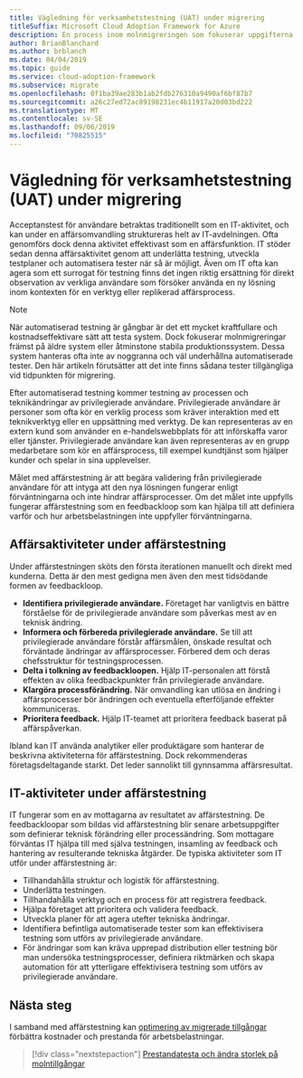 ```yaml
---
title: Vägledning för verksamhetstestning (UAT) under migrering
titleSuffix: Microsoft Cloud Adoption Framework for Azure
description: En process inom molnmigreringen som fokuserar uppgifterna för att migrera arbetsbelastningar till molnet.
author: BrianBlanchard
ms.author: brblanch
ms.date: 04/04/2019
ms.topic: guide
ms.service: cloud-adoption-framework
ms.subservice: migrate
ms.openlocfilehash: 0f1ba39ae283b1ab2fdb276310a9490af6bf87b7
ms.sourcegitcommit: a26c27ed72ac89198231ec4b11917a20d03bd222
ms.translationtype: MT
ms.contentlocale: sv-SE
ms.lasthandoff: 09/06/2019
ms.locfileid: "70825515"
---
```

# <a name="guidance-for-business-testing-uat-during-migration"></a>Vägledning för verksamhetstestning (UAT) under migrering

Acceptanstest för användare betraktas traditionellt som en IT-aktivitet, och kan under en affärsomvandling struktureras helt av IT-avdelningen. Ofta genomförs dock denna aktivitet effektivast som en affärsfunktion. IT stöder sedan denna affärsaktivitet genom att underlätta testning, utveckla testplaner och automatisera tester när så är möjligt. Även om IT ofta kan agera som ett surrogat för testning finns det ingen riktig ersättning för direkt observation av verkliga användare som försöker använda en ny lösning inom kontexten för en verktyg eller replikerad affärsprocess.

> [!NOTE]
> När automatiserad testning är gångbar är det ett mycket kraftfullare och kostnadseffektivare sätt att testa system. Dock fokuserar molnmigreringar främst på äldre system eller åtminstone stabila produktionssystem. Dessa system hanteras ofta inte av noggranna och väl underhållna automatiserade tester. Den här artikeln förutsätter att det inte finns sådana tester tillgängliga vid tidpunkten för migrering.

Efter automatiserad testning kommer testning av processen och teknikändringar av privilegierade användare. Privilegierade användare är personer som ofta kör en verklig process som kräver interaktion med ett teknikverktyg eller en uppsättning med verktyg. De kan representeras av en extern kund som använder en e-handelswebbplats för att införskaffa varor eller tjänster. Privilegierade användare kan även representeras av en grupp medarbetare som kör en affärsprocess, till exempel kundtjänst som hjälper kunder och spelar in sina upplevelser.

Målet med affärstestning är att begära validering från privilegierade användare för att intyga att den nya lösningen fungerar enligt förväntningarna och inte hindrar affärsprocesser. Om det målet inte uppfylls fungerar affärstestning som en feedbackloop som kan hjälpa till att definiera varför och hur arbetsbelastningen inte uppfyller förväntningarna.

## <a name="business-activities-during-business-testing"></a>Affärsaktiviteter under affärstestning

Under affärstestningen sköts den första iterationen manuellt och direkt med kunderna. Detta är den mest gedigna men även den mest tidsödande formen av feedbackloop.

- **Identifiera privilegierade användare.** Företaget har vanligtvis en bättre förståelse för de privilegierade användare som påverkas mest av en teknisk ändring.
- **Informera och förbereda privilegierade användare.** Se till att privilegierade användare förstår affärsmålen, önskade resultat och förväntade ändringar av affärsprocesser. Förbered dem och deras chefsstruktur för testningsprocessen.
- **Delta i tolkning av feedbackloopen.** Hjälp IT-personalen att förstå effekten av olika feedbackpunkter från privilegierade användare.
- **Klargöra processförändring.** När omvandling kan utlösa en ändring i affärsprocesser bör ändringen och eventuella efterföljande effekter kommuniceras.
- **Prioritera feedback.** Hjälp IT-teamet att prioritera feedback baserat på affärspåverkan.

Ibland kan IT använda analytiker eller produktägare som hanterar de beskrivna aktiviteterna för affärstestning. Dock rekommenderas företagsdeltagande starkt. Det leder sannolikt till gynnsamma affärsresultat.

## <a name="it-activities-during-business-testing"></a>IT-aktiviteter under affärstestning

IT fungerar som en av mottagarna av resultatet av affärstestning. De feedbackloopar som bildas vid affärstestning blir senare arbetsuppgifter som definierar teknisk förändring eller processändring. Som mottagare förväntas IT hjälpa till med själva testningen, insamling av feedback och hantering av resulterande tekniska åtgärder. De typiska aktiviteter som IT utför under affärstestning är:

- Tillhandahålla struktur och logistik för affärstestning.
- Underlätta testningen.
- Tillhandahålla verktyg och en process för att registrera feedback.
- Hjälpa företaget att prioritera och validera feedback.
- Utveckla planer för att agera utefter tekniska ändringar.
- Identifiera befintliga automatiserade tester som kan effektivisera testning som utförs av privilegierade användare.
- För ändringar som kan kräva upprepad distribution eller testning bör man undersöka testningsprocesser, definiera riktmärken och skapa automation för att ytterligare effektivisera testning som utförs av privilegierade användare.

## <a name="next-steps"></a>Nästa steg

I samband med affärstestning kan [optimering av migrerade tillgångar](./optimize.md) förbättra kostnader och prestanda för arbetsbelastningar.

> [!div class="nextstepaction"]
> [Prestandatesta och ändra storlek på molntillgångar](./optimize.md)
